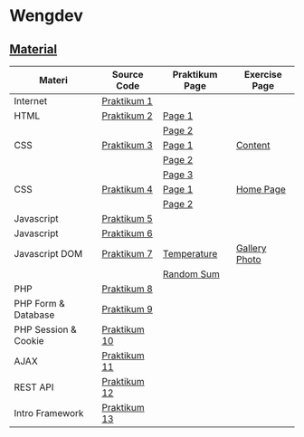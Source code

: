 # Wengdev
## [Material](https://cgi.csc.liv.ac.uk/~ullrich/COMP519/notes/)


<table width="100%">
<thead>
<th>Materi</th>
<th>Source Code</th>
<th>Praktikum Page</th>
<th>Exercise Page</th>
</thead>
<tbody>
<tr>
<td>Internet</td>
<td><a href="Praktikum/Praktikum%201">Praktikum 1</a></td>
<td></td>
<td></td>
</tr>
<tr>
<td>HTML</td>
<td><a href="Praktikum/Praktikum%202">Praktikum 2</a></td>
<td><a href="https://nubisub.github.io/wengdev/Praktikum/Praktikum%202/page01.html">Page 1</a></td>
<td></td>
</tr>
<tr>
<td></td>
<td></td>

<td><a href="https://nubisub.github.io/wengdev/Praktikum/Praktikum%202/page02A.html">Page 2</a></td>
  <td></td>
</tr>
<tr>
<td>CSS</td>
<td><a href="Praktikum/Praktikum%203">Praktikum 3</a></td>
<td><a href="https://nubisub.github.io/wengdev/Praktikum/Praktikum%203/page02C.html">Page 1</a>  </td>
<td><a href="https://nubisub.github.io/wengdev/Exercise/2css.html">Content</a></td>
</tr>
<tr>
<td></td>
<td></td>
<td><a href="https://nubisub.github.io/wengdev/Praktikum/Praktikum%203/page03A.html">Page 2</a></td>
<td></td>
</tr>
<tr>
<td></td>
<td></td>
<td><a href="https://nubisub.github.io/wengdev/Praktikum/Praktikum%203/page03B.html">Page 3</a></td>
<td></td>
</tr>
<tr>
<td>CSS</td>
<td><a href="Praktikum/Praktikum%204">Praktikum 4</a></td>
<td><a href="https://nubisub.github.io/wengdev/Praktikum/Praktikum%204/page02B.html">Page 1</a>  </td>
<td><a href="https://nubisub.github.io/wengdev/Exercise/index.html"> Home Page </a></td>
</tr>
<tr>
<td></td>
<td></td>
<td><a href="https://nubisub.github.io/wengdev/Praktikum/Praktikum%204/page04A.html">Page 2</a></td>
<td></td>
</tr>
<tr>
<td>Javascript</td>
<td><a href="Praktikum/Praktikum%205">Praktikum 5</a></td>
<td></td>
<td></td>
</tr>
<tr>
<td>Javascript</td>
<td><a href="Praktikum/Praktikum%206">Praktikum 6</a> </td>
<td></td>
<td></td>
</tr>
<tr>
<td>Javascript DOM</td>
<td> <a href="Praktikum/Praktikum%207">Praktikum 7</a> </td>
<td><a href="https://nubisub.github.io/wengdev/Praktikum/Praktikum%207/jsForms.html">Temperature</a></td>
<td> <a href="https://nubisub.github.io/wengdev/Exercise/photo.html">Gallery Photo</a></td>
</tr>
  <tr>
<td></td>
<td></td>
<td><a href="https://nubisub.github.io/wengdev/Praktikum/Praktikum%207/jsRandom.html">Random Sum</a></td>
<td></td>
</tr>
<tr>
<td>PHP</td>
<td><a href="Praktikum/Praktikum%208">Praktikum 8</a> </td>
<td></td>
<td></td>
</tr>
<tr>
<td>PHP Form & Database</td>
<td><a href="Praktikum/Praktikum%209">Praktikum 9</a></td>
<td></td>
<td></td>
</tr>
<tr>
<td>PHP Session & Cookie</td>
<td><a href="Praktikum/praktikum10">Praktikum 10</a></td>
<td></td>
<td></td>
</tr>
<tr>
<td>AJAX</td>
<td><a href="Praktikum/praktikum11">Praktikum 11</a></td>
<td></td>
<td></td>
</tr>
<tr>
<td>REST API</td>
<td><a href="Praktikum/praktikum12">Praktikum 12</a> </td>
<td></td>
<td></td>
</tr>
<tr>
<td>Intro Framework</td>
<td> <a href="Praktikum/pratkikum13">Praktikum 13</a> </td>
<td></td>
<td></td>
</tr>
</tbody>
</table>
